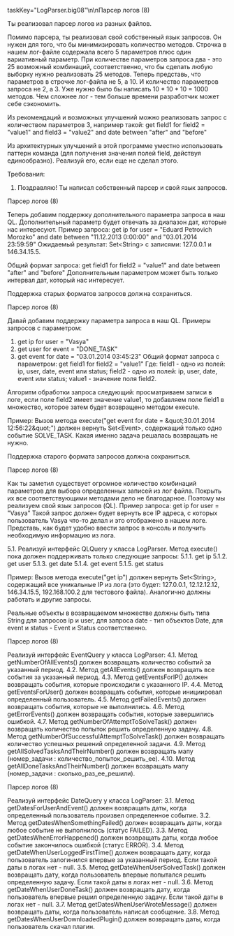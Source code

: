 taskKey="LogParser.big08"\n\nПарсер логов (8)

Ты реализовал парсер логов из разных файлов.

Помимо парсера, ты реализовал свой собственный язык запросов. Он нужен для того, что бы минимизировать
количество методов. Строчка в нашем лог-файле содержала всего 5 параметров плюс один вариативный параметр.
При количестве параметров запроса два - это 25 возможный комбинаций, соответственно, что бы сделать любую
выборку нужно реализовать 25 методов. Теперь представь, что параметров в строчке лог-файла не 5, а 10. И
количество параметров запроса не 2, а 3. Уже нужно было бы написать 10 * 10 * 10 = 1000 методов.
Чем сложнее лог - тем больше времени разработчик может себе сэкономить.

Из рекомендаций и возможных улучшений можно реализовать запрос с количеством параметров 3, например такой:
get field1 for field2 = &quot;value1&quot; and field3 = &quot;value2&quot; and date between &quot;after&quot;
and &quot;before&quot;

Из архитектурных улучшений в этой программе уместно использовать паттерн команда (для получения значения
полей field, действуя единообразно). Реализуй его, если еще не сделал этого.


Требования:
1.	Поздравляю! Ты написал собственный парсер и свой язык запросов.


Парсер логов (8)

Теперь добавим поддержку дополнительного параметра запроса в наш QL.
Дополнительный параметр будет отвечать за диапазон дат, которые нас интересуют.
Пример запроса:
get ip for user = &quot;Eduard Petrovich Morozko&quot; and date between &quot;11.12.2013 0:00:00&quot; and &quot;03.01.2014 23:59:59&quot;
Ожидаемый результат: Set&lt;String&gt; с записями: 127.0.0.1 и 146.34.15.5.

Общий формат запроса:
get field1 for field2 = &quot;value1&quot; and date between &quot;after&quot; and &quot;before&quot;
Дополнительным параметром может быть только интервал дат, который нас интересует.

Поддержка старых форматов запросов должна сохраниться.



Парсер логов (8)

Давай добавим поддержку параметра запроса в наш QL.
Примеры запросов с параметром:
1)	get ip for user = &quot;Vasya&quot;
2)	get user for event = &quot;DONE_TASK&quot;
3)	get event for date = &quot;03.01.2014 03:45:23&quot;
Общий формат запроса с параметром:
get field1 for field2 = &quot;value1&quot;
Где: field1 - одно из полей: ip, user, date, event или status;
field2 - одно из полей: ip, user, date, event или status;
value1 - значение поля field2.

Алгоритм обработки запроса следующий: просматриваем записи в логе, если поле
field2 имеет значение value1, то добавляем поле field1 в множество, которое затем
будет возвращено методом execute.

Пример: Вызов метода execute(&quot;get event for date = \&quot;30.01.2014 12:56:22\&quot;&quot;) должен
вернуть Set&lt;Event&gt;, содержащий только одно событие SOLVE_TASK. Какая именно
задача решалась возвращать не нужно.

Поддержка старого формата запросов должна сохраниться.



Парсер логов (8)

Как ты заметил существует огромное количество комбинаций параметров для выбора
определенных записей из лог файла. Покрыть их все соответствующими методами
дело не благодарное.  Поэтому мы реализуем свой язык запросов (QL).
Пример запроса:
get ip for user = &quot;Vasya&quot;
Такой запрос должен будет вернуть все IP адреса, с которых пользователь Vasya что-то
делал и это отображено в нашем логе.
Представь, как будет удобно ввести запрос в консоль и получить необходимую
информацию из лога.

5.1.	Реализуй интерфейс QLQuery у класса LogParser. Метод execute() пока должен
поддерживать только следующие запросы:
5.1.1.	get ip
5.1.2.	get user
5.1.3.	get date
5.1.4.	get event
5.1.5.	get status

Пример: Вызов метода execute(&quot;get ip&quot;) должен вернуть Set&lt;String&gt;, содержащий все
уникальные IP из лога (это будет: 127.0.0.1, 12.12.12.12, 146.34.15.5, 192.168.100.2
для тестового файла). Аналогично должны работать и другие запросы.

Реальные объекты в возвращаемом множестве должны быть типа String для запросов ip и user,
для запроса date - тип объектов Date, для event и status - Event и Status соответственно.



Парсер логов (8)

Реализуй интерфейс EventQuery у класса LogParser:
4.1.	Метод getNumberOfAllEvents() должен возвращать количество событий за указанный период.
4.2.	Метод getAllEvents() должен возвращать все события за указанный период.
4.3.	Метод getEventsForIP() должен возвращать события, которые происходили с указанного IP.
4.4.	Метод getEventsForUser() должен возвращать события, которые инициировал
определенный пользователь.
4.5.	Метод getFailedEvents() должен возвращать события, которые не выполнились.
4.6.	Метод getErrorEvents() должен возвращать события, которые завершились ошибкой.
4.7.	Метод getNumberOfAttemptToSolveTask() должен возвращать количество попыток
решить определенную задачу.
4.8.	Метод getNumberOfSuccessfulAttemptToSolveTask() должен возвращать количество
успешных решений определенной задачи.
4.9.	Метод getAllSolvedTasksAndTheirNumber() должен возвращать мапу (номер_задачи :
количество_попыток_решить_ее).
4.10.	Метод getAllDoneTasksAndTheirNumber() должен возвращать мапу (номер_задачи :
сколько_раз_ее_решили).



Парсер логов (8)

Реализуй интерфейс DateQuery у класса LogParser:
3.1.	Метод getDatesForUserAndEvent() должен возвращать даты, когда определенный
пользователь произвел определенное событие.
3.2.	Метод getDatesWhenSomethingFailed() должен возвращать даты, когда
любое событие не выполнилось (статус FAILED).
3.3.	Метод getDatesWhenErrorHappened() должен возвращать даты, когда
любое событие закончилось ошибкой (статус ERROR).
3.4.	Метод getDateWhenUserLoggedFirstTime() должен возвращать дату, когда
пользователь залогинился впервые за указанный период. Если такой даты в логах нет - null.
3.5.	Метод getDateWhenUserSolvedTask() должен возвращать дату, когда пользователь
впервые попытался решить определенную задачу. Если такой даты в логах нет - null.
3.6.	Метод getDateWhenUserDoneTask() должен возвращать дату, когда пользователь
впервые решил определенную задачу. Если такой даты в логах нет - null.
3.7.	Метод getDatesWhenUserWroteMessage() должен возвращать даты, когда
пользователь написал сообщение.
3.8.	Метод getDatesWhenUserDownloadedPlugin() должен возвращать даты, когда
пользователь скачал плагин.



